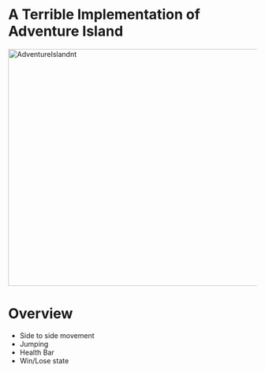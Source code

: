 # A Terrible Implementation of Adventure Island
<img width="768" height="480" alt="AdventureIslandnt" src="https://github.com/user-attachments/assets/fbfa9eec-eae6-45a7-9148-752fa67338ff" />

# Overview
- Side to side movement
- Jumping
- Health Bar
- Win/Lose state
